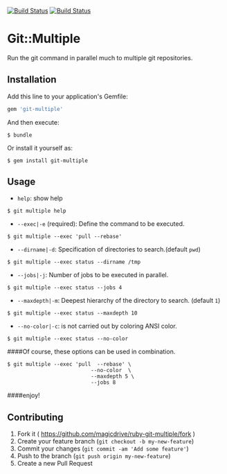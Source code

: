 [![Build Status](https://travis-ci.org/magicdrive/ruby-git-multiple.svg?branch=feature%2Frspec)](https://travis-ci.org/magicdrive/ruby-git-multiple)
[![Build Status](https://drone.io/github.com/magicdrive/ruby-git-multiple/status.png)](https://drone.io/github.com/magicdrive/ruby-git-multiple/latest)

# Git::Multiple

Run the git command in parallel much to multiple git repositories.

## Installation

Add this line to your application's Gemfile:

```ruby
gem 'git-multiple'
```

And then execute:

	$ bundle

Or install it yourself as:

	$ gem install git-multiple

## Usage
  
  
* `help`: show help

```
$ git multiple help
```

* `--exec|-e` (required): Define the command to be executed.

```
$ git multiple --exec 'pull --rebase'
```
* `--dirname|-d`: Specification of directories to search.(default `pwd`)

```
$ git multiple --exec status --dirname /tmp
```

* `--jobs|-j`: Number of jobs to be executed in parallel.

```
$ git multiple --exec status --jobs 4
```
* `--maxdepth|-m`: Deepest hierarchy of the directory to search. (default `1`)

```
$ git multiple --exec status --maxdepth 10
```

* `--no-color|-c`: is not carried out by coloring ANSI color.

```
$ git multiple --exec status --no-color
```

####Of course, these options can be used in combination.

```
$ git multiple --exec 'pull  --rebase' \
						   --no-color  \
						   --maxdepth 5 \
						   --jobs 8
```

####enjoy!

## Contributing

1. Fork it ( https://github.com/magicdrive/ruby-git-multiple/fork )
2. Create your feature branch (`git checkout -b my-new-feature`)
3. Commit your changes (`git commit -am 'Add some feature'`)
4. Push to the branch (`git push origin my-new-feature`)
5. Create a new Pull Request
